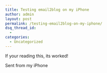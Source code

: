 ```yaml
---
title: Testing email2blog on my iPhone
author: admin
layout: post
permalink: /testing-email2blog-on-my-iphone/
dsq_thread_id:
  - 
categories:
  - Uncategorized
---
```

If your reading this, its worked!

Sent from my iPhone